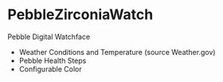 # PebbleZirconiaWatch
Pebble Digital Watchface

* Weather Conditions and Temperature (source Weather.gov)
* Pebble Health Steps
* Configurable Color

